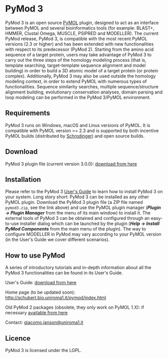 # PyMod 3
PyMod 3 is an open source [PyMOL](https://github.com/schrodinger/pymol-open-source "PyMOL GitHub repository") plugin, designed to act as an interface between PyMOL and several bioinformatics tools (for example: BLAST+, HMMER, Clustal Omega, MUSCLE, PSIPRED and MODELLER). The current PyMod release, PyMod 3, is compatible with the most recent PyMOL versions (2.3 or higher) and has been extended with new functionalities with respect to its predecessor (PyMod 2). Starting from the amino acid sequence of a target protein, users may take advantage of PyMod 3 to carry out the three steps of the homology modeling process (that is, template searching, target-template sequence alignment and model building) in order to build a 3D atomic model of a target protein (or protein complex). Additionally, PyMod 3 may also be used outside the homology modeling context, in order to extend PyMOL with numerous types of  functionalities. Sequence similarity searches, multiple sequence/structure alignment building, evolutionary conservation analyses, domain parsing and loop modeling can be performed in the PyMod 3/PyMOL environment.

## Requirements
PyMod 3 runs on Windows, macOS and Linux versions of PyMOL. It is compatible with PyMOL version >= 2.3 and is supported by both incentive PyMOL builds (distributed by [Schrodinger](https://pymol.org/2/ "Schrodinger website")) and open source builds.

## Download
PyMod 3 plugin file (current version 3.0.0): [download from here](https://github.com/pymodproject/pymod/releases/download/v3.0/pymod3.zip "PyMod 3 plugin file for PyMOL")

## Installation
Please refer to the PyMod 3 [User's Guide](https://github.com/pymodproject/pymod/releases/download/v3.0/pymod_users_guide.pdf "PyMod 3 User's guide") to learn how to install PyMod 3 on your system. Long story short: PyMod 3 can be installed as any other PyMOL plugin. Download the PyMod 3 plugin file (a ZIP file named `pymod3.zip`, see the link above) and use the PyMOL plugin manager (**_Plugin -> Plugin Manager_** from the menu of its main window) to install it. The external tools of PyMod 3 can be obtained and configured through an easy-to-use installer dialog which can be launched by the plugin (**_Help -> Install PyMod Components_** from the main menu of the plugin). The way to configure MODELLER in PyMod may vary according to your PyMOL version (in the User's Guide we cover different scenarios).

## How to use PyMod
A series of introductory tutorials and in-depth information about all the PyMod 3 functionalities can be found in its User's Guide.

User's Guide: [download from here](https://github.com/pymodproject/pymod/releases/download/v3.0/pymod_users_guide.pdf "PyMod 3 User's guide")

Home page (to be updated soon): http://schubert.bio.uniroma1.it/pymod/index.html

Old PyMod 2 packages (obsolete, they only work on PyMOL 1.X): if necessary [available from here](https://github.com/pymodproject/pymod/releases/tag/v2.0 "Legacy PyMod 2.0 installers")

Contact: giacomo.janson@uniroma1.it

## Licence
PyMod 3 is licensed under the LGPL.
